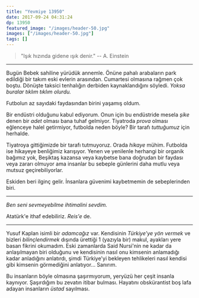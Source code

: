 ```yaml
---
title: "Yevmiye 13950"
date: 2017-09-24 04:31:24
dp: 13950
featured_image: "/images/header-50.jpg"
images: ["/images/header-50.jpg"]
tags: []
---
```


> "Işık hızında gidene ışık denir." 
> -- A. Einstein

-----

Bugün Bebek sahiline yürüdük annemle. Önüne pahalı arabaların park edildiği bir
takım eski evlerin arasından. Cumartesi olmasına rağmen çok boştu. Dönüşte
taksici tenhalığın derbiden kaynaklandığını söyledi. *Yoksa buralar tıklım
tıklım olurdu.*

Futbolun az sayıdaki faydasından birini yaşamış oldum.

Bir endüstri olduğunu kabul ediyorum. Onun için bu endüstride mesela *şike*
denen bir *adet* olması bana tuhaf gelmiyor. Tiyatroda *prova* olması eğlenceye
halel getirmiyor, futbolda neden böyle? Bir tarafı *tuttuğumuz* için herhalde.

Tiyatroya gittiğimizde bir tarafı tutmuyoruz. Orada *hikaye* mühim. Futbolda ise
hikayeye benliğimiz karışıyor. Yenen ve yenilenle herhangi bir organik bağımız
yok, Beşiktaş kazansa veya kaybetse bana doğrudan bir faydası veya zararı
olmuyor ama insanlar bu sebeple günlerini daha mutlu veya mutsuz
geçirebiliyorlar.

Eskiden beri ilginç gelir. İnsanlara güvenimi kaybetmemin de sebeplerinden biri.

-------

*Ben seni sevmeyebilme ihtimalini sevdim.*

Atatürk'e ithaf edebiliriz. *Reis'e* de. 

--------

Yusuf Kaplan isimli bir *adamcağız* var. Kendisinin *Türkiye'ye yön vermek* ve
bizleri *bilinçlendirmek* dışında ürettiği 1 (yazıyla bir) makul, ayakları yere
basan fikrini okumadım. Eski zamanlarda Said Nursi'nin ne kadar da anlaşılmayan
biri olduğunu ve kendisinin nasıl onu kimsenin anlamadığı kadar anladığını
anlatırdı, şimdi Türkiye'yi bekleyen tehlikeleri nasıl kendisi gibi kimsenin
görmediğini anlatıyor... Sanırım. 

Bu insanların böyle olmasına şaşırmıyorum, yeryüzü her çeşit insanla kaynıyor.
Şaşırdığım bu zevatın itibar bulması. Hayatını obskürantist boş lafa adayan
insanların *üstad* sayılması. 


